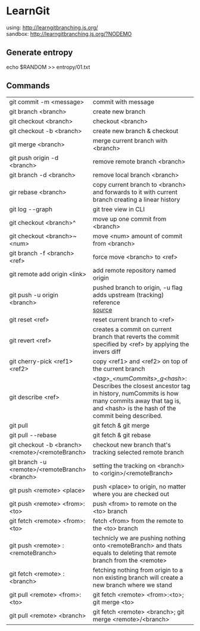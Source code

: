 # LearnGit

using: <a href="http://learngitbranching.js.org/">http://learngitbranching.js.org/</a><br>
sandbox: <a href="http://learngitbranching.js.org/?NODEMO">http://learngitbranching.js.org/?NODEMO</a>

## Generate entropy
echo $RANDOM >> entropy/01.txt

## Commands
<table>
	<tr>
		<td>git commit -m &lt;message&gt;</td>
		<td>commit with message</td>
	</tr>
	<tr>
		<td>git branch &lt;branch&gt;</td>
		<td>create new branch</td>
	</tr>
	<tr>
		<td>git checkout &lt;branch&gt;</td>
		<td>checkout &lt;branch&gt;</td>
	</tr>
	<tr>
		<td>git checkout -b &lt;branch&gt;</td>
		<td>create new branch & checkout</td>
	</tr>
	<tr>
		<td>git merge &lt;branch&gt;</td>
		<td>merge current branch with &lt;branch&gt;</td>
	</tr>
	<tr>
		<td>git push origin -d &lt;branch&gt;</td>
		<td>remove remote branch &lt;branch&gt;</td>
	</tr>
	<tr>
		<td>git branch -d &lt;branch&gt;</td>
		<td>remove local branch &lt;branch&gt;</td>
	</tr>
	<tr>
		<td>gir rebase &lt;branch&gt;</td>
		<td>copy current branch to &lt;branch&gt; and forwards to it with current branch creating a linear history</td>
	</tr>
	<tr>
		<td>git log --graph</td>
		<td>git tree view in CLI</td>
	</tr>
	<tr>
		<td>git checkout &lt;branch&gt;^</td>
		<td>move up one commit from &lt;branch&gt;</td>
	</tr>
	<tr>
		<td>git checkout &lt;branch&gt;~&lt;num&gt;</td>
		<td>move &lt;num&gt; amount of commit from &lt;branch&gt;</td>
	</tr>
	<tr>
		<td>git branch -f &lt;branch&gt; &lt;ref&gt;</td>
		<td>force move &lt;branch&gt; to &lt;ref&gt;</td>
	</tr>
	<tr>
		<td>git remote add origin &lt;link&gt;</td>
		<td>add remote repository named origin</td>
	</tr>
	<tr>
		<td>git push -u origin &lt;branch&gt;</td>
		<td>pushed branch to origin, -u flag adds upstream (tracking) reference<br> <a href="https://stackoverflow.com/questions/18867824/what-does-the-u-flag-mean-in-git-push-u-origin-master">source</a></td>
	</tr>
	<tr>
		<td>git reset &lt;ref&gt;</td>
		<td>reset current branch to &lt;ref&gt;</td>
	</tr>
	<tr>
		<td>git revert &lt;ref&gt;</td>
		<td>creates a commit on current branch that reverts the commit specified by &lt;ref&gt; by applying the invers diff</td>
	</tr>
	<tr>
		<td>git cherry-pick &lt;ref1&gt; &lt;ref2&gt;</td>
		<td>copy &lt;ref1&gt; and &lt;ref2&gt; on top of the current branch</td>
	</tr>
	<tr>
		<td>git describe &lt;ref&gt;</td>
		<td><i>&lt;tag&gt;_&lt;numCommits&gt;_g&lt;hash&gt;</i>: Describes the closest ancestor tag in history, numCommits is how many commits away that tag is, and &lt;hash&gt; is the hash of the commit being described.</td>
	</tr>
	<tr>
		<td>git pull</td>
		<td>git fetch & git merge</td>
	</tr>
	<tr>
		<td>git pull --rebase</td>
		<td>git fetch & git rebase</td>
	</tr>
	<tr>
		<td>git checkout -b &lt;branch&gt; &lt;remote&gt;/&lt;remoteBranch&gt;</td>
		<td>checkout new branch that's tracking selected remote branch</td>
	</tr>
	<tr>
		<td>git branch -u &lt;remote&gt;/&lt;remoteBranch&gt; &lt;branch&gt;</td>
		<td>setting the tracking on &lt;branch&gt; to &lt;origin&gt;/&lt;remoteBranch&gt;</td>
	</tr>
	<tr>
		<td>git push &lt;remote&gt; &lt;place&gt;</td>
		<td>push &lt;place&gt; to origin, no matter where you are checked out</td>
	</tr>
	<tr>
		<td>git push &lt;remote&gt; &lt;from&gt;:&lt;to&gt;</td>
		<td>push &lt;from&gt; to remote on the &lt;to&gt; branch</td>
	</tr>
	<tr>
		<td>git fetch &lt;remote&gt; &lt;from&gt;:&lt;to&gt;</td>
		<td>fetch &lt;from&gt; from the remote to the &lt;to&gt; branch</td>
	</tr>
	<tr>
		<td>git push &lt;remote&gt; :&lt;remoteBranch&gt;</td>
		<td>technicly we are pushing nothing onto &lt;remoteBranch&gt; and thats equals to deleting that remote branch from the &lt;remote&gt;</td>
	</tr>
	<tr>
		<td>git fetch &lt;remote&gt; :&lt;branch&gt;</td>
		<td>fetching nothing from origin to a non existing branch will create a new branch where we stand</td>
	</tr>
	<tr>
		<td>git pull &lt;remote&gt; &lt;from&gt;:&lt;to&gt;</td>
		<td>git fetch &lt;remote&gt; &lt;from&gt;:&lt;to&gt;; git merge &lt;to&gt;</td>
	</tr>
	<tr>
		<td>git pull &lt;remote&gt; &lt;branch&gt;</td>
		<td>git fetch &lt;remote&gt; &lt;branch&gt;; git merge &lt;remote&gt;/&lt;branch&gt;</td>
	</tr>
	<!--tr>
		<td></td>
		<td></td>
	</tr-->
</table>
